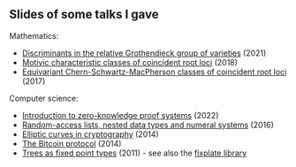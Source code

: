 
Slides of some talks I gave
---------------------------

Mathematics:

* [Discriminants in the relative Grothendieck group of varieties](mathematics/grothendieck_2021.pdf) (2021)
* [Motivic characteristic classes of coincident root loci](mathematics/motivic_2018.pdf) (2018)
* [Equivariant Chern-Schwartz-MacPherson classes of coincident root loci](mathematics/csm_2017.pdf) (2017)

Computer science:

* [Introduction to zero-knowledge proof systems](computer_science/zk_proofs_intro_2022.pdf) (2022)
* [Random-access lists, nested data types and numeral systems](computer_science/leipzig_2016.pdf) (2016)
* [Elliptic curves in cryptography](computer_science/elliptic_curve_crypto_2014.pdf) (2014)
* [The Bitcoin protocol](computer_science/bitcoin_protocol_2014.pdf) (2014)
* [Trees as fixed point types](computer_science/fixplate_2011.pdf) (2011) - see also the [fixplate library](https://hackage.haskell.org/package/fixplate)
